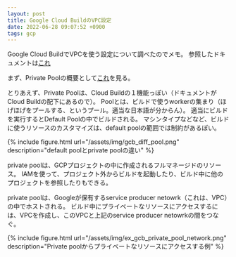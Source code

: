 ```yaml
---
layout: post
title: Google Cloud BuildのVPC設定
date: 2022-06-28 09:07:52 +0900
tags: gcp
---
```


Google Cloud BuildでVPCを使う設定について調べたのでメモ。
参照したドキュメントは[これ](https://cloud.google.com/build/docs/private-pools/use-in-private-network)

まず、Private Poolの概要として[これ](https://cloud.google.com/build/docs/private-pools/private-pools-overview)を見る。

とりあえず、Private Poolは、Cloud Buildの１機能っぽい（ドキュメントがCloud Buildの配下にあるので）。
Poolとは、ビルドで使うworkerの集まり（ほげほげをプールする、というプール。適当な日本語が分からん）。
適当にビルドを実行するとDefault Poolの中でビルドされる。
マシンタイプなどなど、ビルドに使うリソースのカスタマイズは、default poolの範囲では制約があるぽい。

{% include figure.html url="/assets/img/gcb_diff_pool.png" description="default poolとprivate poolの違い" %}

private poolは、GCPプロジェクトの中に作成されるフルマネージドのリソース。
IAMを使って、プロジェクト外からビルドを起動したり、ビルド中に他のプロジェクトを参照したりもできる。

private poolは、Googleが保有するservice producer netowrk（これは、VPC）の中でホストされる。
ビルド中にプライベートなリソースにアクセスするには、VPCを作成し、このVPCと上記のservice producer netowrkの間をつなぐ。

{% include figure.html url="/assets/img/ex_gcb_private_pool_network.png" description="Private poolからプライベートなリソースにアクセスする例" %}

